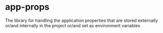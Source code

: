 # app-props
The library for handling the application properties that are stored externally or/and internally in the project or/and set as environment variables

